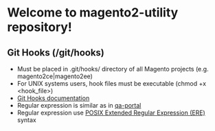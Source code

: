 # Welcome to magento2-utility repository!

## Git Hooks (/git/hooks)
* Must be placed in .git/hooks/ directory of all Magento projects (e.g. magento2ce|magento2ee)
* For UNIX systems users, hook files must be executable (chmod +x <hook_file>)
* [Git Hooks documentation](https://git-scm.com/book/ch8-3.html)
* Regular expression is similar as in [qa-portal](https://github.com/magento-qmt/qa-portal/blob/develop/lib/Magento/GitHub/Checklist.php#L177)
* Regular expression use [POSIX Extended Regular Expression (ERE)](https://en.wikibooks.org/wiki/Regular_Expressions/POSIX_Basic_Regular_Expressions) syntax